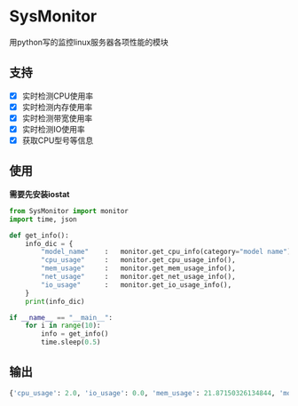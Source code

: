 # SysMonitor

用python写的监控linux服务器各项性能的模块

## 支持
- [x] 实时检测CPU使用率
- [x] 实时检测内存使用率 
- [x] 实时检测带宽使用率
- [x] 实时检测IO使用率 
- [x] 获取CPU型号等信息

## 使用
**需要先安装iostat**
```python
from SysMonitor import monitor
import time, json

def get_info():
	info_dic = {
		"model_name"	:	monitor.get_cpu_info(category="model name"),
		"cpu_usage"		:	monitor.get_cpu_usage_info(), 
		"mem_usage"		:	monitor.get_mem_usage_info(),
		"net_usage"		:	monitor.get_net_usage_info(), 
		"io_usage"		:	monitor.get_io_usage_info(),
	}
	print(info_dic)

if __name__ == "__main__":
	for i in range(10):
		info = get_info()
		time.sleep(0.5)
``` 

## 输出
```python
{'cpu_usage': 2.0, 'io_usage': 0.0, 'mem_usage': 21.87150326134844, 'model_name': 'Intel(R) Xeon(R) CPU E5-26xx v3', 'net_usage': 0.0}
```